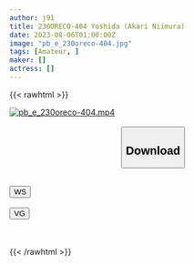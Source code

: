 ```yaml
---
author: j91
title: 230ORECO-404 Yoshida (Akari Niimura)
date: 2023-08-06T01:00:00Z
image: "pb_e_230oreco-404.jpg"
tags: [Amateur, ]
maker: []
actress: []
---
```



{{< rawhtml >}}

<div class="video" data-videoid="85rnpjdbh24l">
    <a href="javascript:;">
        <img src="https://my.j91.asia/posts/pb_e_230oreco-404/pb_e_230oreco-404.jpg" width="WIDTH" height="HEIGHT" alt="pb_e_230oreco-404.mp4" loading="lazy">
    </a>
</div>

<script type="text/javascript" src="https://j91.asia/asset/on-demand-ws.js"></script>

<br>
  <link rel="stylesheet" href="https://j91.asia/asset/bs5.css">
  
  <center>
  <button class="btn btn-primary" type="button" data-bs-toggle="collapse" data-bs-target=".multi-collapse" aria-expanded="false" aria-controls="multiCollapseExample1 multiCollapseExample2"><h2>Download</h2></button></center>
</p>
<div class="row">
  <div class="col">
    <div class="collapse multi-collapse" id="multiCollapseExample1">
      <div class="card card-body">
	      	      <br>
<div class="buttons">  
<a href="https://wolfstream.tv/85rnpjdbh24l"><button class="btn-hover color-3"><i class="fa fa-download"></i> WS</button></a></div>
    </div>
  </div>
</div>
  <div class="col">
    <div class="collapse multi-collapse" id="multiCollapseExample2">
      <div class="card card-body">
	      <br>
<div class="buttons">
    <a href="https://vgembed.com/v/edVqE49KM0OYWmQ"><button class="btn-hover color-9"><i class="fa fa-download"></i> VG</button></a></div>
<br><br>
      </div>
    </div>
  </div>
</div>

{{< /rawhtml >}}